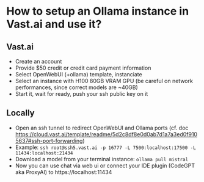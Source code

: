 # How to setup an Ollama instance in Vast.ai and use it?
## Vast.ai
* Create an account
* Provide $50 credit or credit card payment information
* Select OpenWebUI (+ollama) template, instanciate
* Select an instance with H100 80GB VRAM GPU (be careful on network performances, since correct models are ~40GB)
* Start it, wait for ready, push your ssh public key on it
## Locally
* Open an ssh tunnel to redirect OpenWebUI and Ollama ports (cf. doc https://cloud.vast.ai/template/readme/5d2c8df8e0d0ab7d1a7a3ed0f9105637#ssh-port-forwarding)
* Example: `ssh root@ssh5.vast.ai -p 16777 -L 7500:localhost:17500 -L 11434:localhost:21434`
* Download a model from your terminal instance: `ollama pull mistral`
* Now you can use chat via web ui or connect your IDE plugin (CodeGPT aka ProxyAI) to https://localhost:11434
